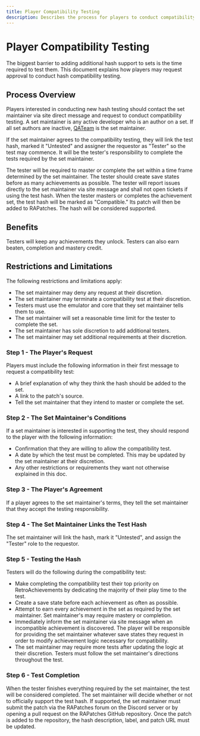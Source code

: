 ```yaml
---
title: Player Compatibility Testing
description: Describes the process for players to conduct compatibility testing for additional hashes to primary achievement sets on RetroAchievements.
---
```


# Player Compatibility Testing
The biggest barrier to adding additional hash support to sets is the time required to test them. This document explains how players may request approval to conduct hash compatibility testing.

## Process Overview
Players interested in conducting new hash testing should contact the set maintainer via site direct message and request to conduct compatibility testing. A set maintainer is any active developer who is an author on a set. If all set authors are inactive, [QATeam](https://retroachievements.org/user/QATeam) is the set maintainer.

If the set maintainer agrees to the compatibility testing, they will link the test hash, marked it "Untested" and assigner the requestor as "Tester" so the test may commence. It will be the tester's responsibility to complete the tests required by the set maintainer.

The tester will be required to master or complete the set within a time frame determined by the set maintainer. The tester should create save states before as many achievements as possible. The tester will report issues directly to the set maintainer via site message and shall not open tickets if using the test hash. When the tester masters or completes the achievement set, the test hash will be marked as "Compatible." Its patch will then be added to RAPatches. The hash will be considered supported.

## Benefits
Testers will keep any achievements they unlock. Testers can also earn beaten, completion and mastery credit.

## Restrictions and Limitations
The following restrictions and limitations apply:

- The set maintainer may deny any request at their discretion.
- The set maintainer may terminate a compatibility test at their discretion.
- Testers must use the emulator and core that they set maintainer tells them to use.
- The set maintainer will set a reasonable time limit for the tester to complete the set.
- The set maintainer has sole discretion to add additional testers.
- The set maintainer may set additional requirements at their discretion.

### Step 1 - The Player's Request
Players must include the following information in their first message to request a compatibility test:

- A brief explanation of why they think the hash should be added to the set.
- A link to the patch's source.
- Tell the set maintainer that they intend to master or complete the set.

### Step 2 - The Set Maintainer's Conditions
If a set maintainer is interested in supporting the test, they should respond to the player with the following information:
 
- Confirmation that they are willing to allow the compatibility test.
- A date by which the test must be completed. This may be updated by the set maintainer at their discretion.
- Any other restrictions or requirements they want not otherwise explained in this doc.

### Step 3 - The Player's Agreement
If a player agrees to the set maintainer's terms, they tell the set maintainer that they accept the testing responsibility.

### Step 4 - The Set Maintainer Links the Test Hash
The set maintainer will link the hash, mark it "Untested", and assign the "Tester" role to the requestor.

### Step 5 - Testing the Hash
Testers will do the following during the compatibility test:

- Make completing the compatibility test their top priority on RetroAchievements by dedicating the majority of their play time to the test.
- Create a save state before each achievement as often as possible.
- Attempt to earn every achievement in the set as required by the set maintainer. Set maintainer's may require mastery or completion.
- Immediately inform the set maintainer via site message when an incompatible achievement is discovered. The player will be responsible for providing the set maintainer whatever save states they request in order to modify achievement logic necessary for compatibility.
- The set maintainer may require more tests after updating the logic at their discretion. Testers must follow the set maintainer's directions throughout the test.

### Step 6 - Test Completion
When the tester finishes everything required by the set maintainer, the test will be considered completed. The set maintainer will decide whether or not to officially support the test hash. If supported, the set maintainer must submit the patch via the RAPatches forum on the Discord server or by opening a pull request on the RAPatches GitHub repository. Once the patch is added to the repository, the hash description, label, and patch URL must be updated.
